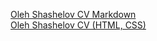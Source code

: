 [Oleh Shashelov CV Markdown](https://olehshashelov.github.io/rsschool-cv/cv)  
[Oleh Shashelov CV (HTML, CSS)](https://olehshashelov.github.io/rsschool-cv/index.html)
